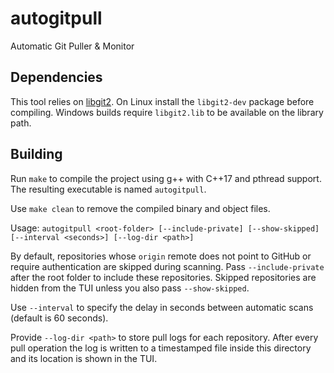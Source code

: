 # autogitpull
Automatic Git Puller & Monitor

## Dependencies
This tool relies on [libgit2](https://libgit2.org/). On Linux install the
`libgit2-dev` package before compiling. Windows builds require `libgit2.lib`
to be available on the library path.

## Building
Run `make` to compile the project using g++ with C++17 and pthread support.
The resulting executable is named `autogitpull`.

Use `make clean` to remove the compiled binary and object files.

Usage: `autogitpull <root-folder> [--include-private] [--show-skipped] [--interval <seconds>] [--log-dir <path>]`

By default, repositories whose `origin` remote does not point to GitHub or require authentication are skipped during scanning. Pass `--include-private` after the root folder to include these repositories. Skipped repositories are hidden from the TUI unless you also pass `--show-skipped`.

Use `--interval` to specify the delay in seconds between automatic scans (default is 60 seconds).

Provide `--log-dir <path>` to store pull logs for each repository. After every pull operation the log
is written to a timestamped file inside this directory and its location is shown in the TUI.
